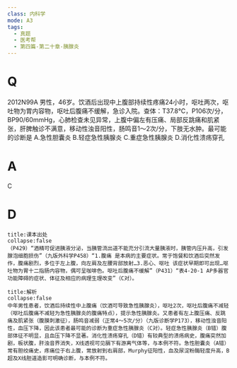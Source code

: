 ```yaml
---
class: 内科学
mode: A3
tags:
  - 真题
  - 医考帮
  - 第四篇-第二十章-胰腺炎
---
```


# Q
2012N99A 男性，46岁。饮酒后出现中上腹部持续性疼痛24小时，呕吐两次，呕吐物为胃内容物，呕吐后腹痛不缓解，急诊入院。查体：T37.8℃，P106次/分，BP90/60mmHg，心肺检查未见异常，上腹中偏左有压痛、局部反跳痛和肌紧张，肝脾触诊不满意，移动性浊音阳性，肠鸣音1～2次/分，下肢无水肿。最可能的诊断是
A.急性胆囊炎
B.轻症急性胰腺炎
C.重症急性胰腺炎
D.消化性溃疡穿孔

# A
C
# D
```ad-note
title:课本出处
collapse:false
（P429）“酒精可促进胰液分泌，当胰管流出道不能充分引流大量胰液时，胰管内压升高，引发腺泡细胞损伤”（九版外科学P458）“1.腹痛 是本病的主要症状。常于饱餐和饮酒后突然发作，腹痛剧烈，多位于左上腹，向左肩及左腰背部放射…3.恶心、呕吐 该症状早期即可出现…呕吐物为胃十二指肠内容物，偶可呈咖啡色。呕吐后腹痛不缓解”（P431）“表4-20-1 AP多器官功能障碍的症状、体征及相应的病理生理改变”（C对）。
```

```ad-summary
title:解析
collapse:false
中年男性患者，饮酒后持续性中上腹痛（饮酒可导致急性胰腺炎），呕吐2次，呕吐后腹痛不减轻（呕吐后腹痛不减轻为急性胰腺炎的腹痛特点），提示急性胰腺炎。又患者有左上腹压痛、反跳痛及肌紧张（腹膜刺激征），肠鸣音减弱（正常4～5次/分）（九版诊断学P173），移动性浊音阳性，血压下降，因此该患者最可能的诊断为重症急性胰腺炎（C对）。轻症急性胰腺炎（B错）腹部体征不明显，且血压下降不显著。消化性溃疡穿孔（D错）有较典型的溃疡病史，腹痛突然加剧，板状腹，肝浊音界消失，X线透视可见膈下有游离气体等，与本例不符。急性胆囊炎（A错）常有胆绞痛史，疼痛位于右上腹，常放射到右肩部，Murphy征阳性，血及尿淀粉酶轻度升高，B超及X线胆道造影可明确诊断，与本例不符。
```

